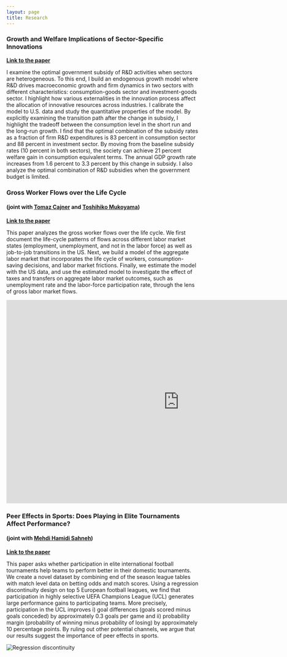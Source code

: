 ```yaml
---
layout: page
title: Research
---
```

### Growth and Welfare Implications of Sector-Specific Innovations ###

**[Link to the paper](https://gunerilhan.github.io/img/Guner-revised-March-2019.pdf)**

I examine the optimal government subsidy of R&D activities when sectors are heterogeneous. To this end, I build an endogenous growth model where R&D drives macroeconomic growth and firm dynamics in two sectors with different characteristics: consumption-goods sector and investment-goods sector. I highlight how various externalities in the innovation process affect the allocation of innovative resources across industries. I calibrate the model to U.S. data and study the quantitative properties of the model. By explicitly examining the transition path after the change in subsidy, I highlight the tradeoff between the consumption level in the short run and the long-run growth. I find that the optimal combination of the subsidy rates as a fraction of firm R&D expenditures is 83 percent in consumption sector and 88 percent in investment sector. By moving from the baseline subsidy rates (10 percent in both sectors), the society can achieve 21 percent welfare gain in consumption equivalent terms. The annual GDP growth rate increases from 1.6 percent to 3.3 percent by this change in subsidy. I also analyze the optimal combination of R&D subsidies when the government budget is limited.

### Gross Worker Flows over the Life Cycle ###

#### (joint with [Tomaz Cajner](https://www.federalreserve.gov/econresdata/tomaz-cajner.htm) and [Toshihiko Mukoyama](https://sites.google.com/site/toshimukoyama/)) ####

**[Link to the paper](https://gunerilhan.github.io/img/FlowsLifecycleMar2020.pdf)**

This paper analyzes the gross worker flows over the life cycle. We first document the life-cycle patterns of flows across different labor market states (employment, unemployment, and not in the labor force) as well as job-to-job transitions in the US. Next, we build a model of the aggregate labor market that incorporates the life cycle of workers, consumption-saving decisions, and labor market frictions. Finally, we estimate the model with the US data, and use the estimated model to investigate the effect of taxes and transfers on aggregate labor market outcomes, such as unemployment rate and the labor-force participation rate, through the lens of gross labor market flows.

<center>
<iframe width="900" height="530" src="https://gunerilhan.github.io/img/transitions.html" frameborder="0" allowfullscreen></iframe>
</center>


### Peer Effects in Sports: Does Playing in Elite Tournaments Affect Performance?

#### (joint with [Mehdi Hamidi Sahneh](https://www.kent.ac.uk/economics/staff/profiles/mehdi-hamidi-sahneh.html))

**[Link to the paper](https://gunerilhan.github.io/img/Peer_Effect.pdf)**

This paper asks whether participation in elite international football tournaments help teams to perform better in their domestic tournaments. We create a novel dataset by combining end of the season league tables with match level data on betting odds and match scores. Using a regression discontinuity design on top 5 European football leagues, we find that participation in highly selective UEFA Champions League (UCL) generates large performance gains to participating teams. More precisely, participation in the UCL improves i) goal differences (goals scored minus goals conceded) by approximately 0.3 goals per game and ii) probability margin (probability of winning minus probability of losing) by approximately 10 percentage points. By ruling out other potential channels, we argue that our results suggest the importance of peer effects in sports.

![Regression discontinuity](https://gunerilhan.github.io/img/NMCPM1.jpeg)
